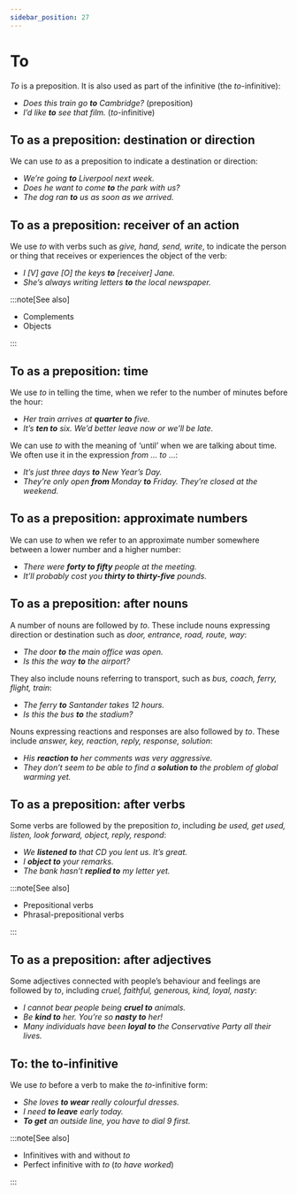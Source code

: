 ```yaml
---
sidebar_position: 27
---
```


# To

*To* is a preposition. It is also used as part of the infinitive (the *to*\-infinitive):

- *Does this train go **to** Cambridge?* (preposition)
- *I’d like **to** see that film.* (*to*\-infinitive)

## To as a preposition: destination or direction

We can use *to* as a preposition to indicate a destination or direction:

- *We’re going **to** Liverpool next week.*
- *Does he want to come **to** the park with us?*
- *The dog ran **to** us as soon as we arrived.*

## To as a preposition: receiver of an action

We use *to* with verbs such as *give, hand, send, write*, to indicate the person or thing that receives or experiences the object of the verb:

- *I \[V\] gave \[O\] the keys **to** \[receiver\] Jane.*
- *She’s always writing letters **to** the local newspaper.*

:::note[See also]

- Complements
- Objects

:::

## To as a preposition: time

We use *to* in telling the time, when we refer to the number of minutes before the hour:

- *Her train arrives at **quarter to** five.*
- *It’s **ten to** six. We’d better leave now or we’ll be late.*

We can use *to* with the meaning of ‘until’ when we are talking about time. We often use it in the expression *from … to* …:

- *It’s just three days **to** New Year’s Day.*
- *They’re only open **from** Monday **to** Friday. They’re closed at the weekend.*

## To as a preposition: approximate numbers

We can use *to* when we refer to an approximate number somewhere between a lower number and a higher number:

- *There were **forty to fifty** people at the meeting.*
- *It’ll probably cost you **thirty to thirty-five** pounds.*

## To as a preposition: after nouns

A number of nouns are followed by *to*. These include nouns expressing direction or destination such as *door, entrance, road, route, way*:

- *The door **to** the main office was open.*
- *Is this the way **to** the airport?*

They also include nouns referring to transport, such as *bus, coach, ferry, flight, train*:

- *The ferry **to** Santander takes 12 hours.*
- *Is this the bus **to** the stadium?*

Nouns expressing reactions and responses are also followed by *to*. These include *answer, key, reaction, reply, response, solution*:

- *His **reaction to** her comments was very aggressive.*
- *They don’t seem to be able to find a **solution to** the problem of global warming yet.*

## To as a preposition: after verbs

Some verbs are followed by the preposition *to*, including *be used, get used, listen, look forward, object, reply, respond*:

- *We **listened to** that CD you lent us. It’s great.*
- *I **object to** your remarks.*
- *The bank hasn’t **replied to** my letter yet.*

:::note[See also]

- Prepositional verbs
- Phrasal-prepositional verbs

:::

## To as a preposition: after adjectives

Some adjectives connected with people’s behaviour and feelings are followed by *to*, including *cruel, faithful, generous, kind, loyal, nasty*:

- *I cannot bear people being **cruel to** animals.*
- *Be **kind to** her. You’re so **nasty to** her!*
- *Many individuals have been **loyal to** the Conservative Party all their lives.*

## To: the to\-infinitive

We use *to* before a verb to make the *to*\-infinitive form:

- *She loves **to wear** really colourful dresses.*
- *I need **to leave** early today.*
- ***To get*** *an outside line, you have to dial 9 first.*

:::note[See also]

- Infinitives with and without *to*
- Perfect infinitive with *to* (*to have worked*)

:::
